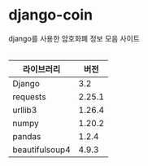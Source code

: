 # django-coin
django를 사용한 암호화폐 정보 모음 사이트<br><br>

라이브러리|버전
--|--
Django|3.2
requests|2.25.1
urllib3|1.26.4
numpy|1.20.2
pandas|1.2.4
beautifulsoup4|4.9.3
